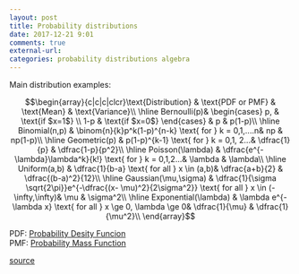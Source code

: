 ```yaml
---
layout: post
title: Probability distributions
date: 2017-12-21 9:01
comments: true
external-url:
categories: probability distributions algebra
---
```


Main distribution examples:

$$\begin{array}{c|c|c|clcr}\text{Distribution}
 & \text{PDF or PMF} & \text{Mean} & \text{Variance}\\
\hline
 Bernoulli(p)& 
\begin{cases}
p,  & \text{if $x=1$} \\
1-p &  \text{if $x=0$}
\end{cases} & p & p(1-p)\\
\hline
Binomial(n,p) & \binom{n}{k}p^k(1-p)^{n-k} \text{ for } k = 0,1,....n& np & np(1-p)\\
\hline
Geometric(p) & p(1-p)^{k-1} \text{ for } k = 0,1, 2...& \dfrac{1}{p} & \dfrac{1-p}{p^2}\\
\hline
Poisson(\lambda) & \dfrac{e^{- \lambda}\lambda^k}{k!} \text{ for } k = 0,1,2...& \lambda & \lambda\\
\hline
Uniform(a,b) & \dfrac{1}{b-a} \text{ for all } x \in (a,b)& \dfrac{a+b}{2} & \dfrac{(b-a)^2}{12}\\
\hline
Gaussian(\mu,\sigma) & \dfrac{1}{\sigma \sqrt{2\pi}}e^{-\dfrac{(x- \mu)^2}{2\sigma^2}} \text{ for all } x \in (-\infty,\infty)& \mu & \sigma^2\\
\hline
Exponential(\lambda) & \lambda e^{-\lambda x} \text{ for all } x \ge 0, \lambda \ge 0& \dfrac{1}{\mu} & \dfrac{1}{\mu^2}\\
\end{array}$$

PDF: [Probability Desity Funcion](https://en.wikipedia.org/wiki/Probability_density_function)  
PMF: [Probability Mass Function](https://en.wikipedia.org/wiki/Probability_mass_function)

[source](http://cs229.stanford.edu/section/cs229-prob-slide.pdf)